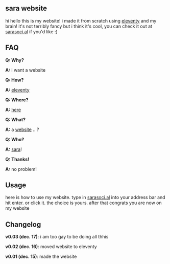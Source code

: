 ## sara website

hi hello this is my website! i made it from scratch using [eleventy](https://11ty.dev)  and my brain! it's not terribly fancy but i think it's cool, you can check it out at [sarasoci.al](https://sarasoci.al) if you'd like :)

## FAQ

**Q: Why?** 

**A:** i want a website

**Q: How?** 

**A:** [eleventy](https://11ty.dev)

**Q: Where?** 

**A:** [here](https://sarasoci.al)

**Q: What?** 

**A:** a [website](https://en.wikipedia.org/wiki/Website) .. ?

**Q: Who?** 

**A:** [sara](https://github.com/sarasocial)!

**Q: Thanks!** 

**A:** no problem!

## Usage

here is how to use my website. type in [sarasoci.al](https://sarasoci.al) into your address bar and hit enter. or click it. the choice is yours. after that congrats you are now on my website

## Changelog

**v0.03 (dec. 17)**: i am too gay to be doing all thhis

**v0.02 (dec. 16)**: moved website to eleventy

**v0.01 (dec. 15)**: made the website
